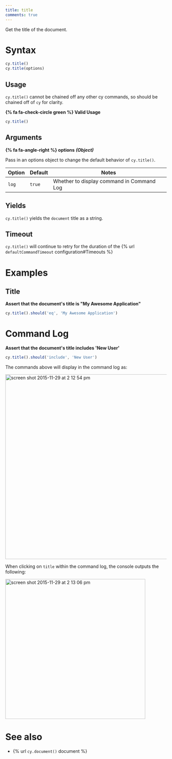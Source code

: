 ```yaml
---
title: title
comments: true
---
```


Get the title of the document.

# Syntax

```javascript
cy.title()
cy.title(options)
```

## Usage

`cy.title()` cannot be chained off any other cy commands, so should be chained off of `cy` for clarity.

**{% fa fa-check-circle green %} Valid Usage**

```javascript
cy.title()    
```

## Arguments

**{% fa fa-angle-right %} options**  ***(Object)***

Pass in an options object to change the default behavior of `cy.title()`.

Option | Default | Notes
--- | --- | ---
`log` | `true` | Whether to display command in Command Log


## Yields

`cy.title()` yields the `document` title as a string.

## Timeout

`cy.title()` will continue to retry for the duration of the {% url `defaultCommandTimeout` configuration#Timeouts %}

# Examples

## Title

**Assert that the document's title is "My Awesome Application"**

```javascript
cy.title().should('eq', 'My Awesome Application')
```

# Command Log

**Assert that the document's title includes 'New User'**

```javascript
cy.title().should('include', 'New User')
```

The commands above will display in the command log as:

<img width="577" alt="screen shot 2015-11-29 at 2 12 54 pm" src="https://cloud.githubusercontent.com/assets/1271364/11459376/587ae9b8-96a3-11e5-86b4-ce7ba00ccda5.png">

When clicking on `title` within the command log, the console outputs the following:

<img width="437" alt="screen shot 2015-11-29 at 2 13 06 pm" src="https://cloud.githubusercontent.com/assets/1271364/11459377/5b8110e2-96a3-11e5-97e6-fbeb80f83277.png">

# See also

- {% url `cy.document()` document %}
